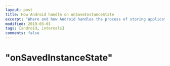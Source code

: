 ```yaml
---
layout: post
title: How Android handle on onSaveInstanceState
excerpt: "Where and how Android handles the process of storing application state"
modified: 2019-03-01
tags: [android, internals]
comments: false
---
```


# "onSavedInstanceState"